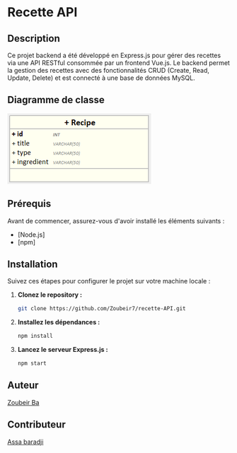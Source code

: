 # Recette API

## Description
Ce projet backend a été développé en Express.js pour gérer des recettes via une API RESTful consommée par un frontend Vue.js. Le backend permet la gestion des recettes avec des fonctionnalités CRUD (Create, Read, Update, Delete) et est connecté à une base de données MySQL.


## Diagramme de classe
![Diagramme de Classes](./src/assets/D-class.png)

## Prérequis

Avant de commencer, assurez-vous d'avoir installé les éléments suivants :
 - [Node.js]
 - [npm]

## Installation

Suivez ces étapes pour configurer le projet sur votre machine locale :

1. **Clonez le repository :**

    ```bash
    git clone https://github.com/Zoubeir7/recette-API.git
    ```

2. **Installez les dépendances :**

    ```bash
    npm install
    ```

3. **Lancez le serveur Express.js :**

    ```bash
    npm start
    ```
## Auteur

[Zoubeir Ba](https://github.com/Zoubeir7)


## Contributeur

[Assa baradji](https://github.com/AssaBaradji)
